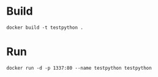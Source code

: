 # Build
```
docker build -t testpython .
```

# Run
```
docker run -d -p 1337:80 --name testpython testpython
```
